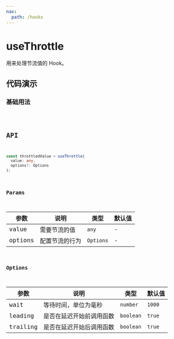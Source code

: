 ```yaml
---
nav:
  path: /hooks
---
```


# useThrottle

用来处理节流值的 Hook。

## 代码演示

### 基础用法

<code src="./demo/index1.tsx" />

## API

```typescript
const throttledValue = useThrottle(
  value: any,
  options?: Options
);
```

### Params

| 参数    | 说明           | 类型      | 默认值 |
| ------- | -------------- | --------- | ------ |
| value   | 需要节流的值   | `any`     | -      |
| options | 配置节流的行为 | `Options` | -      |

### Options

| 参数     | 说明                     | 类型      | 默认值 |
| -------- | ------------------------ | --------- | ------ |
| wait     | 等待时间，单位为毫秒     | `number`  | `1000` |
| leading  | 是否在延迟开始前调用函数 | `boolean` | `true` |
| trailing | 是否在延迟开始后调用函数 | `boolean` | `true` |
